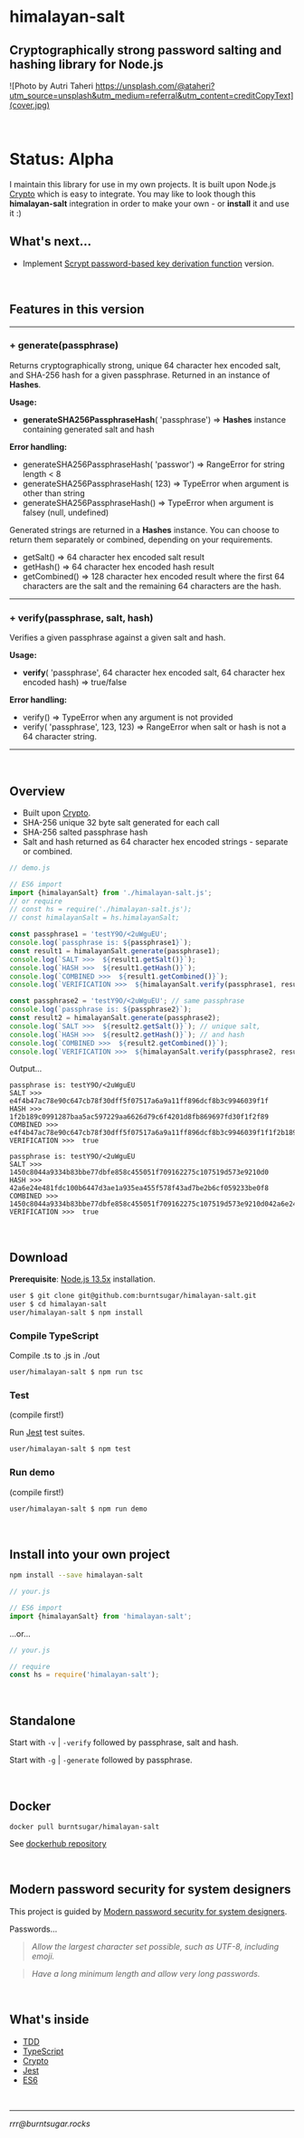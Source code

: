 # himalayan-salt

## Cryptographically strong password salting and hashing library for Node.js

![Photo by Autri Taheri https://unsplash.com/@ataheri?utm_source=unsplash&utm_medium=referral&utm_content=creditCopyText](cover.jpg)

<br>

# Status: Alpha

I maintain this library for use in my own projects. It is built upon Node.js [Crypto](https://nodejs.org/api/crypto.html#crypto_crypto) which is easy to integrate. You may like to look though this **himalayan-salt** integration in order to make your own - or **install** it and use it :)

## What's next...
* Implement [Scrypt password-based key derivation function](https://tools.ietf.org/html/rfc7914.html) version.

<br>

## Features in this version

<hr>

### + generate(passphrase) 

Returns cryptographically strong, unique 64 character hex encoded salt, and SHA-256 hash for a given passphrase. Returned in an instance of **Hashes**.

**Usage:**

- **generateSHA256PassphraseHash**( 'passphrase') => **Hashes** instance containing generated salt and hash

**Error handling:**

- generateSHA256PassphraseHash( 'passwor') => RangeError for string length < 8 
- generateSHA256PassphraseHash( 123) => TypeError when argument is other than string
- generateSHA256PassphraseHash() => TypeError when argument is falsey (null, undefined)

Generated strings are returned in a **Hashes** instance. You can choose to return them separately or combined, depending on your requirements.

+ getSalt() => 64 character hex encoded salt result
+ getHash() => 64 character hex encoded hash result
+ getCombined() => 128 character hex encoded result where the first 64 characters are the salt and the remaining 64 characters are the hash. 

<hr>

### + verify(passphrase, salt, hash)

Verifies a given passphrase against a given salt and hash.

**Usage:**

- **verify**( 'passphrase', 64 character hex encoded salt, 64 character hex encoded hash) => true/false 

**Error handling:**

- verify() => TypeError when any argument is not provided
- verify( 'passphrase', 123, 123) => RangeError when salt or hash is not a 64 character string.


<hr>

<br>

## Overview

- Built upon [Crypto](https://nodejs.org/api/crypto.html#crypto_crypto).
- SHA-256 unique 32 byte salt generated for each call
- SHA-256 salted passphrase hash
- Salt and hash returned as 64 character hex encoded strings - separate or combined.

````javascript
// demo.js

// ES6 import
import {himalayanSalt} from './himalayan-salt.js';
// or require
// const hs = require('./himalayan-salt.js');
// const himalayanSalt = hs.himalayanSalt;

const passphrase1 = 'testY9O/<2uWguEU';
console.log(`passphrase is: ${passphrase1}`);
const result1 = himalayanSalt.generate(passphrase1);
console.log(`SALT >>>  ${result1.getSalt()}`);
console.log(`HASH >>>  ${result1.getHash()}`);
console.log(`COMBINED >>>  ${result1.getCombined()}`);
console.log(`VERIFICATION >>>  ${himalayanSalt.verify(passphrase1, result1.getSalt(), result1.getHash())}`);

const passphrase2 = 'testY9O/<2uWguEU'; // same passphrase
console.log(`passphrase is: ${passphrase2}`);
const result2 = himalayanSalt.generate(passphrase2);
console.log(`SALT >>>  ${result2.getSalt()}`); // unique salt,
console.log(`HASH >>>  ${result2.getHash()}`); // and hash
console.log(`COMBINED >>>  ${result2.getCombined()}`);
console.log(`VERIFICATION >>>  ${himalayanSalt.verify(passphrase2, result2.getSalt(), result2.getHash())}`);
````

Output...

````
passphrase is: testY9O/<2uWguEU
SALT >>>  e4f4b47ac78e90c647cb78f30dff5f07517a6a9a11ff896dcf8b3c9946039f1f
HASH >>>  1f2b189c0991287baa5ac597229aa6626d79c6f4201d8fb869697fd30f1f2f89
COMBINED >>>  e4f4b47ac78e90c647cb78f30dff5f07517a6a9a11ff896dcf8b3c9946039f1f1f2b189c0991287baa5ac597229aa6626d79c6f4201d8fb869697fd30f1f2f89
VERIFICATION >>>  true

passphrase is: testY9O/<2uWguEU
SALT >>>  1450c8044a9334b83bbe77dbfe858c455051f709162275c107519d573e9210d0
HASH >>>  42a6e24e481fdc100b6447d3ae1a935ea455f578f43ad7be2b6cf059233be0f8
COMBINED >>>  1450c8044a9334b83bbe77dbfe858c455051f709162275c107519d573e9210d042a6e24e481fdc100b6447d3ae1a935ea455f578f43ad7be2b6cf059233be0f8
VERIFICATION >>>  true
````

<br>

## Download

**Prerequisite**: [Node.js 13.5x](https://github.com/nvm-sh/nvm#install--update-script) installation.

````bash 
user $ git clone git@github.com:burntsugar/himalayan-salt.git
user $ cd himalayan-salt
user/himalayan-salt $ npm install
````

### Compile TypeScript

Compile .ts to .js in ./out

````bash
user/himalayan-salt $ npm run tsc
````

### Test 

(compile first!)

Run [Jest](https://jestjs.io/docs/en/getting-started) test suites.

````bash
user/himalayan-salt $ npm test
````

### Run demo

(compile first!)

````bash
user/himalayan-salt $ npm run demo
````

<br>

## Install into your own project

````bash
npm install --save himalayan-salt
````

````javascript
// your.js

// ES6 import
import {himalayanSalt} from 'himalayan-salt';
````

...or...

````javascript
// your.js

// require
const hs = require('himalayan-salt');
````

<br>

## Standalone

Start with `-v` | `-verify` followed by passphrase, salt and hash.

Start with `-g` | `-generate` followed by passphrase.

<br>

## Docker

`docker pull burntsugar/himalayan-salt`

See [dockerhub repository](https://hub.docker.com/repository/docker/burntsugar/himalayan-salt)

<br>

## Modern password security for system designers

This project is guided by [Modern password security for system designers](https://cloud.google.com/solutions/modern-password-security-for-system-designers.pdf).

Passwords...

> *Allow the largest character set possible, such as
UTF-8, including emoji.*

> *Have a long minimum length and allow very long
passwords.*

<br>


## What's inside

* [TDD](https://www.agilealliance.org/?s=TDD#q=~(infinite~false~filters~(postType~(~)~categories~(~))~searchTerm~'TDD~sort~false~sortDirection~'asc~page~1))
* [TypeScript](https://www.typescriptlang.org/)
* [Crypto](https://nodejs.org/api/crypto.html#crypto_crypto)
* [Jest](https://jestjs.io/en/)
* [ES6](https://tc39.es/ecma262/)

<br>

<hr>

*rrr@<span></span>burntsugar.rocks*

